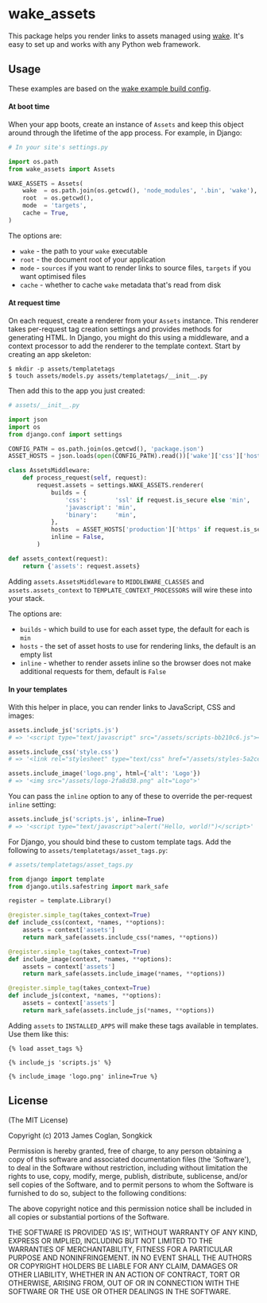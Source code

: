 # wake_assets

This package helps you render links to assets managed using
[wake](http://github.com/jcoglan/wake). It's easy to set up and works with any
Python web framework.


## Usage

These examples are based on the [wake example build
config](https://github.com/jcoglan/wake#usage).

#### At boot time

When your app boots, create an instance of `Assets` and keep this object around
through the lifetime of the app process. For example, in Django:

```python
# In your site's settings.py

import os.path
from wake_assets import Assets

WAKE_ASSETS = Assets(
    wake  = os.path.join(os.getcwd(), 'node_modules', '.bin', 'wake'),
    root  = os.getcwd(),
    mode  = 'targets',
    cache = True,
)
```

The options are:

* `wake` - the path to your `wake` executable
* `root` - the document root of your application
* `mode` - `sources` if you want to render links to source files, `targets`
  if you want optimised files
* `cache` - whether to cache `wake` metadata that's read from disk

#### At request time

On each request, create a renderer from your `Assets` instance. This renderer
takes per-request tag creation settings and provides methods for generating
HTML. In Django, you might do this using a middleware, and a context processor
to add the renderer to the template context. Start by creating an app skeleton:

```
$ mkdir -p assets/templatetags
$ touch assets/models.py assets/templatetags/__init__.py
```

Then add this to the app you just created:

```python
# assets/__init__.py

import json
import os
from django.conf import settings

CONFIG_PATH = os.path.join(os.getcwd(), 'package.json')
ASSET_HOSTS = json.loads(open(CONFIG_PATH).read())['wake']['css']['hosts']

class AssetsMiddleware:
    def process_request(self, request):
        request.assets = settings.WAKE_ASSETS.renderer(
            builds = {
                'css':        'ssl' if request.is_secure else 'min',
                'javascript': 'min',
                'binary':     'min',
            },
            hosts  = ASSET_HOSTS['production']['https' if request.is_secure else 'http'],
            inline = False,
        )

def assets_context(request):
    return {'assets': request.assets}
```

Adding `assets.AssetsMiddleware` to `MIDDLEWARE_CLASSES` and
`assets.assets_context` to `TEMPLATE_CONTEXT_PROCESSORS` will wire these into
your stack.

The options are:

* `builds` - which build to use for each asset type, the default for each is
  `min`
* `hosts` - the set of asset hosts to use for rendering links, the default is
  an empty list
* `inline` - whether to render assets inline so the browser does not make
  additional requests for them, default is `False`

#### In your templates

With this helper in place, you can render links to JavaScript, CSS and images:

```python
assets.include_js('scripts.js')
# => '<script type="text/javascript" src="/assets/scripts-bb210c6.js"></script>'

assets.include_css('style.css')
# => '<link rel="stylesheet" type="text/css" href="/assets/styles-5a2ceb1.css">'

assets.include_image('logo.png', html={'alt': 'Logo'})
# => '<img src="/assets/logo-2fa8d38.png" alt="Logo">'
```

You can pass the `inline` option to any of these to override the per-request
`inline` setting:

```python
assets.include_js('scripts.js', inline=True)
# => '<script type="text/javascript">alert("Hello, world!")</script>'
```

For Django, you should bind these to custom template tags. Add the following to
`assets/templatetags/asset_tags.py`:

```python
# assets/templatetags/asset_tags.py

from django import template
from django.utils.safestring import mark_safe

register = template.Library()

@register.simple_tag(takes_context=True)
def include_css(context, *names, **options):
    assets = context['assets']
    return mark_safe(assets.include_css(*names, **options))

@register.simple_tag(takes_context=True)
def include_image(context, *names, **options):
    assets = context['assets']
    return mark_safe(assets.include_image(*names, **options))

@register.simple_tag(takes_context=True)
def include_js(context, *names, **options):
    assets = context['assets']
    return mark_safe(assets.include_js(*names, **options))
```

Adding `assets` to `INSTALLED_APPS` will make these tags available in templates.
Use them like this:

```
{% load asset_tags %}

{% include_js 'scripts.js' %}

{% include_image 'logo.png' inline=True %}
```


## License

(The MIT License)

Copyright (c) 2013 James Coglan, Songkick

Permission is hereby granted, free of charge, to any person obtaining a copy of
this software and associated documentation files (the 'Software'), to deal in
the Software without restriction, including without limitation the rights to
use, copy, modify, merge, publish, distribute, sublicense, and/or sell copies of
the Software, and to permit persons to whom the Software is furnished to do so,
subject to the following conditions:

The above copyright notice and this permission notice shall be included in all
copies or substantial portions of the Software.

THE SOFTWARE IS PROVIDED 'AS IS', WITHOUT WARRANTY OF ANY KIND, EXPRESS OR
IMPLIED, INCLUDING BUT NOT LIMITED TO THE WARRANTIES OF MERCHANTABILITY, FITNESS
FOR A PARTICULAR PURPOSE AND NONINFRINGEMENT. IN NO EVENT SHALL THE AUTHORS OR
COPYRIGHT HOLDERS BE LIABLE FOR ANY CLAIM, DAMAGES OR OTHER LIABILITY, WHETHER
IN AN ACTION OF CONTRACT, TORT OR OTHERWISE, ARISING FROM, OUT OF OR IN
CONNECTION WITH THE SOFTWARE OR THE USE OR OTHER DEALINGS IN THE SOFTWARE.

